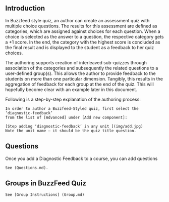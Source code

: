 Introduction
-------------

In Buzzfeed style quiz, an author can create an assessment quiz with multiple
choice questions. The results for this assessment are defined as categories,
which are assigned against choices for each question. When a choice is selected
as the answer to a question, the respective category gets a +1 score. In the end,
the category with the highest score is concluded as the final result and is
displayed to the student as a feedback to her quiz choices.

The authoring supports creation of interleaved sub-quizzes through association
of the categories and subsequently the related questions to a user-defined group(s).
This allows the author to provide feedback to the students on more than one particular
dimension. Tangibly, this results in the aggregation of feedback for each group at the
end of the quiz. This will hopefully become clear with an example later in this document.


Following is a step-by-step explanation of the authoring process:

    In order to author a Buzzfeed-Styled quiz, first select the ‘diagnostic-feedback’
    from the list of [Advanced] under [Add new component]:

    [Step adding ‘diagnostic-feedback’ in any unit ](img/add.jpg)
    Note the unit name – it should be the quiz title question.


Questions
----------
Once you add a Diagnostic Feedback to a course, you can add questions

    See (Questions.md).


Groups in BuzzFeed Quiz
------------------------

    See [Group Instructions] (Group.md)


